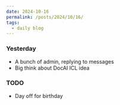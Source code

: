 ```yaml
---
date: 2024-10-16
permalink: /posts/2024/10/16/
tags:
  - daily blog
---
```


### Yesterday
- A bunch of admin, replying to messages
- Big think about DocAI ICL idea

### TODO
- Day off for birthday

